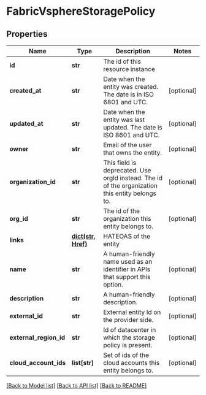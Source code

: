 # FabricVsphereStoragePolicy

## Properties
Name | Type | Description | Notes
------------ | ------------- | ------------- | -------------
**id** | **str** | The id of this resource instance | 
**created_at** | **str** | Date when the entity was created. The date is in ISO 6801 and UTC. | [optional] 
**updated_at** | **str** | Date when the entity was last updated. The date is ISO 8601 and UTC. | [optional] 
**owner** | **str** | Email of the user that owns the entity. | [optional] 
**organization_id** | **str** | This field is deprecated. Use orgId instead. The id of the organization this entity belongs to. | [optional] 
**org_id** | **str** | The id of the organization this entity belongs to. | [optional] 
**links** | [**dict(str, Href)**](Href.md) | HATEOAS of the entity | 
**name** | **str** | A human-friendly name used as an identifier in APIs that support this option. | [optional] 
**description** | **str** | A human-friendly description. | [optional] 
**external_id** | **str** | External entity Id on the provider side. | [optional] 
**external_region_id** | **str** | Id of datacenter in which the storage policy is present. | [optional] 
**cloud_account_ids** | **list[str]** | Set of ids of the cloud accounts this entity belongs to. | [optional] 

[[Back to Model list]](../README.md#documentation-for-models) [[Back to API list]](../README.md#documentation-for-api-endpoints) [[Back to README]](../README.md)

